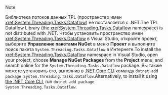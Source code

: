 > [!NOTE]
> <span data-ttu-id="6fb5e-101">Библиотека потоков данных TPL (пространство имен <xref:System.Threading.Tasks.Dataflow>) не поставляется с .NET.</span><span class="sxs-lookup"><span data-stu-id="6fb5e-101">The TPL Dataflow Library (the <xref:System.Threading.Tasks.Dataflow> namespace) is not distributed with .NET.</span></span> <span data-ttu-id="6fb5e-102">Чтобы установить пространство имен <xref:System.Threading.Tasks.Dataflow> в Visual Studio, откройте проект, выберите **Управление пакетами NuGet** в меню **Проект** и выполните поиск пакета `System.Threading.Tasks.Dataflow` в Интернете.</span><span class="sxs-lookup"><span data-stu-id="6fb5e-102">To install the <xref:System.Threading.Tasks.Dataflow> namespace in Visual Studio, open your project, choose **Manage NuGet Packages** from the **Project** menu, and search online for the `System.Threading.Tasks.Dataflow` package.</span></span> <span data-ttu-id="6fb5e-103">Вы также можете установить его, выполнив в [.NET Core CLI](~/docs/core/tools/index.md) команду `dotnet add package System.Threading.Tasks.Dataflow`.</span><span class="sxs-lookup"><span data-stu-id="6fb5e-103">Alternatively, to install it using [the .NET Core CLI](~/docs/core/tools/index.md), run `dotnet add package System.Threading.Tasks.Dataflow`.</span></span>
